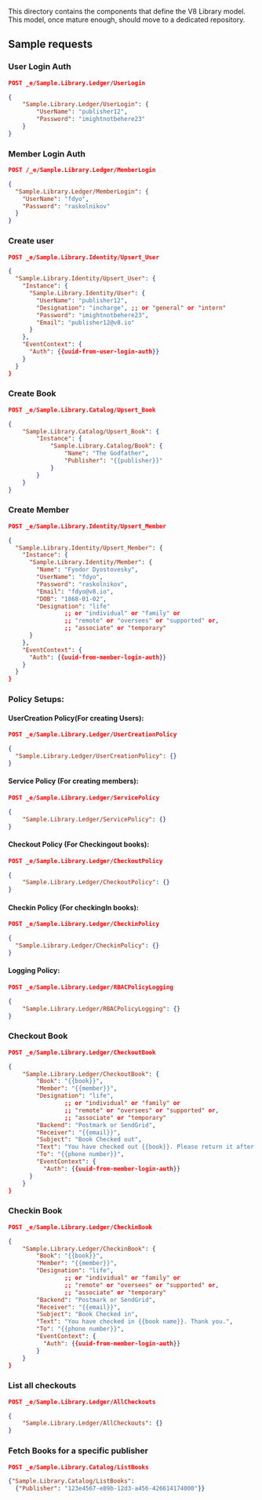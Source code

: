 This directory contains the components that define the V8 Library model.
This model, once mature enough, should move to a dedicated repository.

## Sample requests

### User Login Auth

```json
POST _e/Sample.Library.Ledger/UserLogin

{
    "Sample.Library.Ledger/UserLogin": {
        "UserName": "publisher12",
        "Password": "imightnotbehere23"
    }
}
```

### Member Login Auth
```json
POST /_e/Sample.Library.Ledger/MemberLogin

{
  "Sample.Library.Ledger/MemberLogin": {
    "UserName": "fdyo",
    "Password": "raskolnikov"
  }
}
```

### Create user

```json
POST _e/Sample.Library.Identity/Upsert_User

{
  "Sample.Library.Identity/Upsert_User": {
    "Instance": {
      "Sample.Library.Identity/User": {
        "UserName": "publisher12",
        "Designation": "incharge", ;; or "general" or "intern"
        "Password": "imightnotbehere23",
        "Email": "publisher12@v8.io"
      }
    },
    "EventContext": {
      "Auth": {{uuid-from-user-login-auth}}
    }
  }
}
```

### Create Book

```json
POST _e/Sample.Library.Catalog/Upsert_Book

{
    "Sample.Library.Catalog/Upsert_Book": {
        "Instance": {
            "Sample.Library.Catalog/Book": {
                "Name": "The Godfather",
                "Publisher": "{{publisher}}"
            }
        }
    }
}
```

### Create Member

```json
POST _e/Sample.Library.Identity/Upsert_Member

{
  "Sample.Library.Identity/Upsert_Member": {
    "Instance": {
      "Sample.Library.Identity/Member": {
        "Name": "Fyodor Dyostovesky",
        "UserName": "fdyo",
        "Password": "raskolnikov",
        "Email": "fdyo@v8.io",
        "DOB": "1868-01-02",
        "Designation": "life"
                ;; or "individual" or "family" or
                ;; "remote" or "oversees" or "supported" or,
                ;; "associate" or "temporary"
      }
    },
    "EventContext": {
      "Auth": {{uuid-from-member-login-auth}}
    }
  }
}
```

### Policy Setups:
#### UserCreation Policy(For creating Users):

```json
POST _e/Sample.Library.Ledger/UserCreationPolicy

{
  "Sample.Library.Ledger/UserCreationPolicy": {}
}
```

#### Service Policy (For creating members):
```json
POST _e/Sample.Library.Ledger/ServicePolicy

{
    "Sample.Library.Ledger/ServicePolicy": {}
}
```

#### Checkout Policy (For Checkingout books):
```json
POST _e/Sample.Library.Ledger/CheckoutPolicy

{
    "Sample.Library.Ledger/CheckoutPolicy": {}
}
```

#### Checkin Policy (For checkingIn books):
```json
POST _e/Sample.Library.Ledger/CheckinPolicy

{
  "Sample.Library.Ledger/CheckinPolicy": {}
}
```

#### Logging Policy:
```json
POST _e/Sample.Library.Ledger/RBACPolicyLogging

{
    "Sample.Library.Ledger/RBACPolicyLogging": {}
}
```

### Checkout Book

```json
POST _e/Sample.Library.Ledger/CheckoutBook

{
    "Sample.Library.Ledger/CheckoutBook": {
        "Book": "{{book}}",
        "Member": "{{member}}",
        "Designation": "life",
                ;; or "individual" or "family" or
                ;; "remote" or "oversees" or "supported" or,
                ;; "associate" or "temporary"
        "Backend": "Postmark or SendGrid",
        "Receiver": "{{email}}",
        "Subject": "Book Checked out",
        "Text": "You have checked out {{book}}. Please return it after 2 weeks.",
        "To": "{{phone number}}",
        "EventContext": {
          "Auth": {{uuid-from-member-login-auth}}
      }
    }
}
```

### Checkin Book

```json
POST _e/Sample.Library.Ledger/CheckinBook

{
    "Sample.Library.Ledger/CheckinBook": {
        "Book": "{{book}}",
        "Member": "{{member}}",
        "Designation": "life",
                ;; or "individual" or "family" or
                ;; "remote" or "oversees" or "supported" or,
                ;; "associate" or "temporary"
        "Backend": "Postmark or SendGrid",
        "Receiver": "{{email}}",
        "Subject": "Book Checked in",
        "Text": "You have checked in {{book name}}. Thank you.",
        "To": "{{phone number}}",
        "EventContext": {
          "Auth": {{uuid-from-member-login-auth}}
        }
    }
}
```

### List all checkouts

```json
POST _e/Sample.Library.Ledger/AllCheckouts

{
    "Sample.Library.Ledger/AllCheckouts": {}
}
```
### Fetch Books for a specific publisher

```json
POST _e/Sample.Library.Catalog/ListBooks

{"Sample.Library.Catalog/ListBooks":
  {"Publisher": "123e4567-e89b-12d3-a456-426614174000"}}
```
